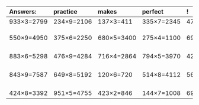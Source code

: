 | Answers: | practice | makes | perfect | ! |
| :--- | :--- | :--- | :--- | :--- |
| 933×3=2799 | 234×9=2106 | 137×3=411 | 335×7=2345 | 479×5=2395 | 
|   |   |   |   |   | 
|   |   |   |   |   | 
|   |   |   |   |   | 
| 550×9=4950 | 375×6=2250 | 680×5=3400 | 275×4=1100 | 694×7=4858 | 
|   |   |   |   |   | 
|   |   |   |   |   | 
|   |   |   |   |   | 
|   |   |   |   |   | 
| 883×6=5298 | 476×9=4284 | 716×4=2864 | 794×5=3970 | 428×7=2996 | 
|   |   |   |   |   | 
|   |   |   |   |   | 
|   |   |   |   |   | 
|   |   |   |   |   | 
| 843×9=7587 | 649×8=5192 | 120×6=720 | 514×8=4112 | 564×2=1128 | 
|   |   |   |   |   | 
|   |   |   |   |   | 
|   |   |   |   |   | 
|   |   |   |   |   | 
| 424×8=3392 | 951×5=4755 | 423×2=846 | 144×7=1008 | 692×2=1384 | 
